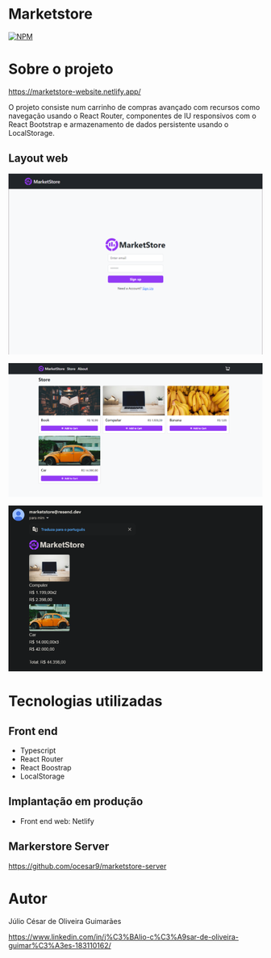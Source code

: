 # Marketstore 

[![NPM](https://img.shields.io/npm/l/react)](https://github.com/ocesar9/marketstore/blob/main/LICENSE) 

# Sobre o projeto

https://marketstore-website.netlify.app/

O projeto consiste num carrinho de compras avançado com recursos como navegação usando o React Router, componentes de IU responsivos com o React Bootstrap e armazenamento de dados persistente usando o LocalStorage.

## Layout web
![Web 1](https://github.com/ocesar9/marketstore/blob/main/images/marketstore.png)

![Web 2](https://github.com/ocesar9/marketstore/blob/main/images/marketstore-store.png)

![Web 3](https://github.com/ocesar9/marketstore/blob/main/images/marketstore-email.png)

# Tecnologias utilizadas
## Front end
- Typescript
- React Router
- React Boostrap
- LocalStorage
## Implantação em produção
- Front end web: Netlify
## Markerstore Server
https://github.com/ocesar9/marketstore-server

# Autor

Júlio César de Oliveira Guimarães

https://www.linkedin.com/in/j%C3%BAlio-c%C3%A9sar-de-oliveira-guimar%C3%A3es-183110162/
